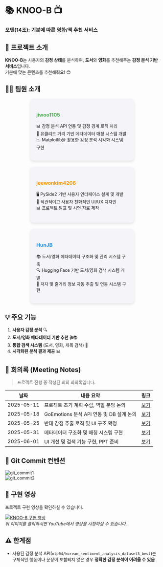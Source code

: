 # 📚 **KNOO-B** 📺  
### 포텐(14조): 기분에 따른 영화/책 추천 서비스  



## 🌟 **프로젝트 소개**
**KNOO-B**는 사용자의 **감정 상태**를 분석하여, **도서**와 **영화**를 추천해주는 **감정 분석 기반 서비스**입니다.  
기분에 맞는 콘텐츠를 추천해줘요! 😊

## 👨‍💻 팀원 소개

<div style="display: flex; justify-content: space-around; margin-bottom: 20px; gap: 20px; flex-wrap: wrap;">

  <!-- 박지우(jiwoo1105) Section -->
  <div style="background-color: #f4f4f9; padding: 20px; border-radius: 12px; width: 300px; box-shadow: 0 4px 8px rgba(0,0,0,0.1);">
    <h3 style="color: #4CAF50;">jiwoo1105</h3>
    <ul style="list-style-type: none; padding-left: 0;">
      <li>📊 감정 분석 API 연동 및 감정 경계 로직 처리</li>
      <li>📍 유클리드 거리 기반 메타데이터 매칭 시스템 개발</li>
      <li>📉 Matplotlib을 활용한 감정 분석 시각화 시스템 구현</li>
    </ul>
  </div>

  <!-- 김지원(jeewonkim4206) Section -->
  <div style="background-color: #f4f4f9; padding: 20px; border-radius: 12px; width: 300px; box-shadow: 0 4px 8px rgba(0,0,0,0.1);">
    <h3 style="color: #FF9800;">jeewonkim4206</h3>
    <ul style="list-style-type: none; padding-left: 0;">
      <li>🖥 PySide2 기반 사용자 인터페이스 설계 및 개발</li>
      <li>🎨 직관적이고 사용자 친화적인 UI/UX 디자인</li>
      <li>📊 프로젝트 발표 및 시연 자료 제작</li>
    </ul>
  </div>

  <!-- 정병훈(HunJB) Section -->
  <div style="background-color: #f4f4f9; padding: 20px; border-radius: 12px; width: 300px; box-shadow: 0 4px 8px rgba(0,0,0,0.1);">
    <h3 style="color: #2196F3;">HunJB</h3>
    <ul style="list-style-type: none; padding-left: 0;">
      <li>📚 도서/영화 메타데이터 구조화 및 관리 시스템 구축</li>
      <li>🔍 Hugging Face 기반 도서/영화 검색 시스템 개발</li>
      <li>📖 저자 및 줄거리 정보 자동 추출 및 연동 시스템 구현</li>
    </ul>
  </div>

</div>

## 💡 주요 기능
1. **사용자 감정 분석** 🔍  
2. **도서/영화 메타데이터 기반 추천** 🎬📚  
3. **통합 검색 시스템** (도서, 영화, 제목 검색) 🔎  
4. **시각화된 분석 결과 제공** 📊  

## 📅 회의록 (Meeting Notes)

> 프로젝트 진행 중 작성된 회의 회의록입니다.

| **날짜**        | **내용 요약**                             | **링크**                        |
|------------------|-------------------------------------------|---------------------------------|
| 2025-05-11       | 프로젝트 초기 계획 수립, 역할 분담 논의   | [보기](./meeting-notes/2025-05-11.md)  |
| 2025-05-18       | GoEmotions 분석 API 연동 및 DB 설계 논의 | [보기](./meeting-notes/2025-05-18.md)  |
| 2025-05-25       | 반대 감정 추출 로직 및 UI 구조 확정       | [보기](./meeting-notes/2025-05-25.md)  |
| 2025-05-31       | 메타데이터 구조화 및 매칭 시스템 구현    | [보기](./meeting-notes/2025-05-31.md)  |
| 2025-06-01       | UI 개선 및 검색 기능 구현, PPT 준비      | [보기](./meeting-notes/2025-06-01.md)  |

## 🔧 Git Commit 컨벤션

![git_commit1](https://github.com/GraduationDku/tastyhub/assets/112964257/ce4f22cd-858b-4695-8fe2-404862b4ee3)  
![git_commit2](https://github.com/GraduationDku/tastyhub/assets/112964257/9a536ee7-3b89-4be1-b77e-d098ffd8be60)

## 🎥 구현 영상

프로젝트 구현 영상을 확인하실 수 있습니다.

[![KNOO-B 구현 영상](https://img.youtube.com/vi/uIsLRql8ePQ/0.jpg)](https://youtu.be/uIsLRql8ePQ)  
*위 이미지를 클릭하시면 YouTube에서 영상을 시청하실 수 있습니다.*

## ⚠️ 한계점
- 사용된 감정 분석 API(`nlp04/korean_sentiment_analysis_dataset3_best`)는  
  구체적인 행동이나 문장이 포함되지 않은 경우 **정확한 감정 분석이 어려울 수 있음**
